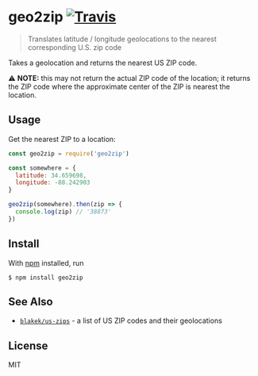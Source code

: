 # geo2zip [![Travis](https://img.shields.io/travis/blakek/geo2zip.svg)](https://travis-ci.org/blakek/geo2zip)

> Translates latitude / longitude geolocations to the nearest corresponding U.S. zip code

Takes a geolocation and returns the nearest US ZIP code.

⚠️ **NOTE:** this may not return the actual ZIP code of the location; it returns the ZIP code where the approximate center of the ZIP is nearest the location.

## Usage

Get the nearest ZIP to a location:

```js
const geo2zip = require('geo2zip')

const somewhere = {
  latitude: 34.659698,
  longitude: -88.242903
}

geo2zip(somewhere).then(zip => {
  console.log(zip) // '38873'
})
```

## Install

With [npm](https://npmjs.org/) installed, run

```
$ npm install geo2zip
```

## See Also

  * [`blakek/us-zips`](https://github.com/blakek/us-zips) - a list of US ZIP codes and their geolocations

## License

MIT
